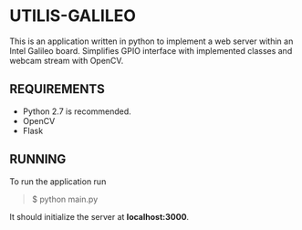 UTILIS-GALILEO
==============

This is an application written in python to implement a web server within an Intel Galileo board. Simplifies GPIO interface with implemented classes and webcam stream with OpenCV.


REQUIREMENTS
------------

- Python 2.7 is recommended.
- OpenCV
- Flask


RUNNING
-------

To run the application run

>$ python main.py

It should initialize the server at **localhost:3000**.
